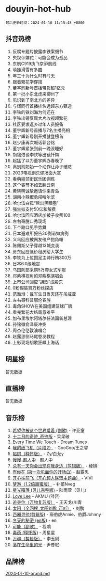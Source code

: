 # douyin-hot-hub

`最后更新时间：2024-01-10 11:15:45 +0800`

## 抖音热榜

1. 反腐专题片披露李铁案细节
1. 央视评繁花：可能会成为孤品
1. 东航C919执飞京沪航线
1. 萌娃滑雪有多酷
1. 年三十为什么时有时无
1. 跟着繁花学穿搭
1. 董宇辉新号首播带货超1亿元
1. 第一批小东北虎来柳州了
1. 见识到了南北方的差异
1. 与辉同行首播排名远超东方甄选
1. 李铁的铁刘海为何还在
1. 李铁出镜反腐大片收视超繁花
1. 社区要求返乡过年人员报备
1. 董宇辉新号首播与7名主播亮相
1. 董宇辉新号刚开播就登榜首
1. 赵少康再次喊话郭台铭
1. 董宇辉紧张到前一晚没睡好
1. 胡锡进谈李铁等出镜忏悔
1. 起猛了以为董宇辉办春晚了
1. 离别前奶奶一个动作让孙子破防
1. 2023电视剧荒谬场面大赏
1. 看萌娃领衔民乐团训练
1. 这个春节不如去趟云南
1. 黄晓明诚挚邀请你来青岛
1. 湖南小辣椒勇闯哈尔滨
1. 哈尔滨白狐“熬出黑眼圈"
1. 强生拟支付50亿和解费
1. 哈尔滨回应酒店加被子收费100
1. 左右哥脱口秀现场
1. 下个路口见手势舞
1. 日本避难所报告30例诺如病例
1. 义乌回应被网友催产狍角帽
1. 陈佩斯父子穿越13城变装
1. 房东回应低价租房给大学生
1. 李铁为上位国足主帅行贿300万
1. 日本6.0级地震
1. 乌国防部采购5万套女式军服
1. 邓紫棋视角的邓紫棋演唱会
1. 上市公司回应“胡歌”成股东
1. 0粉假装百万粉丝探店
1. 范湉湉：戴军生日当天还在吊威亚
1. 左右哥科普鄂伦春族
1. 毒角SHOW在美国组建篮球厂牌
1. 看完繁花大结局意难平
1. 加布里埃尔阿塔尔任法国新总理
1. 孙铭徽俞泽辰冲突
1. 周杰伦伦敦演唱会
1. 赵露思侧马尾卷发教程
1. 上影现场胡歌狂飙上海话

## 明星榜

暂无数据

## 直播榜

暂无数据

## 音乐榜

1. [希望你被这个世界爱着 (副歌)](https://sf6-cdn-tos.douyinstatic.com/obj/tos-cn-ve-2774/oUHCmWQfZlE3QQBKBeD8rCFLpJzPgCpImhsxMt) - 许亚童
1. [十二月的奇迹_奇迹版](https://sf86-cdn-tos.douyinstatic.com/obj/tos-cn-ve-2774/oMslvA9FBzGMGHnyUuoiiUjtIAXfMz6tzwByW8) - 呆呆破
1. [Every Time We Touch](https://sf86-cdn-tos.douyinstatic.com/obj/tos-cn-ve-2774/ogN6lUKQeBBfEVhIOMikG1CcJjugxk1tztZyhP) - Dream Tunes
1. [我的纸飞机（片段2）](https://sf86-cdn-tos.douyinstatic.com/obj/tos-cn-ve-2774/oM2ZrKcg2CD5AeRB2gkeXOFB1IxAGJdZPazYHf) - GooGoo/王之睿
1. [陷阱（释怀版）](https://sf86-cdn-tos.douyinstatic.com/obj/tos-cn-ve-2774/oE8C21LeZrzKLDFfQYgMzx4GAIHageG5IzayY7) - Zy/白允y
1. [慢慢-颜人中](https://sf6-cdn-tos.douyinstatic.com/obj/tos-cn-ve-2774/ocjHNfBXdBxQNC8ZGAeoLMFTUgtBg8bkExunDC) - 颜人中
1. [总有一天你会出现在我身边（剪辑版）](https://sf86-cdn-tos.douyinstatic.com/obj/tos-cn-ve-2774/oMLsHwhWW7CYoAhoWB9EXUQIzNBsfAJxpAoxCU) - 棱镜
1. [有你在 (第一次见面你的开场白)](https://sf86-cdn-tos.douyinstatic.com/obj/tos-cn-ve-2774/oAthrQ3ClJBfI57uBoFEgNDYtNCZ0TSYQQfxQ0) - 赵露思
1. [开心往前飞（开心超人联盟主题曲）](https://sf3-cdn-tos.douyinstatic.com/obj/tos-cn-ve-2774/9d8fb7c82cf1421fb93a9fe925275e0a) - VIVI
1. [梦游（1.2倍甜蜜版）](https://sf86-cdn-tos.douyinstatic.com/obj/tos-cn-ve-2774/o4gyAUm8hwufoEABmwVIiQtHsFuGzAEEWtNMzo) - 补菜Nveg
1. [星光降落 (贝儿完整版)](https://sf86-cdn-tos.douyinstatic.com/obj/tos-cn-ve-2774/okwB9hAwyAtsFFkFBzAX1hOOfQuIoMNs0W2Mwr) - 陆雨萱（贝儿）
1. [Love Lee](https://sf6-cdn-tos.douyinstatic.com/obj/tos-cn-ve-2774/o05GbkJGbCBTdDnMtB0fwOYgkeZp23vrWQDQBS) - AKMU (악뮤)
1. [追寻你（万物复苏版）](https://sf86-cdn-tos.douyinstatic.com/obj/tos-cn-ve-2774/oYeAZJsbjIDit9APmBg8u6uDUQnHmoCf3gbo74) - 王天戈/川青
1. [太阳（全网搜_太阳刘鹏_可听）](https://sf86-cdn-tos.douyinstatic.com/obj/tos-cn-ve-2774/ogWbyIQnlBFImVbeDocRdCIYtBHlbJXgfZMvgz) - 刘鹏
1. [西厢寻他(剪辑版)](https://sf86-cdn-tos.douyinstatic.com/obj/tos-cn-ve-2774/oUsAVfAQKlRNxEv5qxvIB8o5qmIWUcXbzJKJhw) - 唐伯虎Annie、伯爵Johnny
1. [冬天的秘密 (en版)](https://sf86-cdn-tos.douyinstatic.com/obj/tos-cn-ve-2774/okIuMHDdzyf3FjGK4Lphe1vfHcQaPIHAg0Z4CR) - en
1. [可能（副歌）](https://sf3-cdn-tos.douyinstatic.com/obj/tos-cn-ve-2774/cde1731888894259b333569393c2fb51) - 程响
1. [毒药 (释怀版)](https://sf3-cdn-tos.douyinstatic.com/obj/tos-cn-ve-2774/oYILMEAzspdZBIzy4frJNB8ZHPHWAhiwowd4Ad) - 周星星
1. [万疆（剪辑版）](https://sf3-cdn-tos.douyinstatic.com/obj/tos-cn-ve-2774/ooG7oVgFlDTelKCjCsTTobQvbdtj1BBQXnfZd8) - 李玉刚
1. [落在生命里的光](https://sf3-cdn-tos.douyinstatic.com/obj/tos-cn-ve-2774/d9ffa8c090124ea58bb10df9b510c01d) - 尹昔眠

## 品牌榜

[2024-01-10-brand.md](2024-01-10-brand.md)
